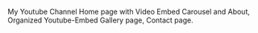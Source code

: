 My Youtube Channel
Home page with Video Embed Carousel and About, Organized Youtube-Embed Gallery page, Contact page.